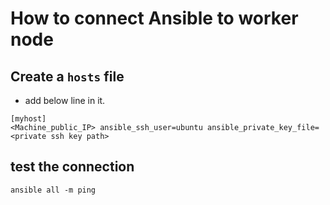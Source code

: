 # How to connect Ansible to worker node

## Create a `hosts` file
- add below line in it.
```
[myhost]
<Machine_public_IP> ansible_ssh_user=ubuntu ansible_private_key_file=<private ssh key path>
```

## test the connection
```
ansible all -m ping
```
